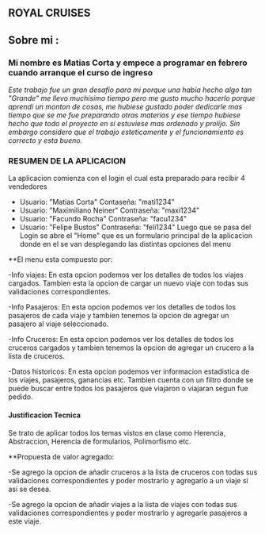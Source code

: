 ## **ROYAL CRUISES**

## Sobre mi :  

### Mi nombre es **Matias Corta** y empece a programar en febrero cuando arranque el curso de ingreso 
*Este trabajo fue un gran desafio para mi porque una habia hecho algo tan "Grande" me llevo muchisimo tiempo pero me gusto mucho hacerlo porque aprendi un monton de cosas, me hubiese gustado poder dedicarle mas tiempo que se me fue preparando otras materias y ese tiempo hubiese hecho que todo el proyecto en si estuviese mas ordenado y prolijo. Sin embargo considero que el trabajo esteticamente y el funcionamiento es correcto y esta bueno.*

### RESUMEN DE LA APLICACION 
  La aplicacion comienza con el login el cual esta preparado para recibir 4 vendedores
- Usuario: "Matias Corta"    Contaseña: "mati1234"
- Usuario: "Maximiliano Neiner"   Contraseña: "maxi1234"
- Usuario: "Facundo Rocha"    Contraseña: "facu1234"
- Usuario: "Felipe Bustos"  Contraseña: "feli1234"
Luego que se pasa del Login se abre el "Home" que es un formulario principal de la aplicacion donde en el se van desplegando las distintas opciones del menu

**El menu esta compuesto por:

-Info viajes: En esta opcion podemos ver los detalles de todos los viajes cargados. Tambien esta la opcion de cargar un nuevo viaje con todas sus validaciones correspondientes.

-Info Pasajeros: En esta opcion podemos ver los detalles de todos los pasajeros de cada viaje y tambien tenemos la opcion de agregar un pasajero al viaje seleccionado.

-Info Cruceros: En esta opcion podemos ver los detalles de todos los cruceros cargados y tambien tenemos la opcion de agregar un crucero a la lista de cruceros.

-Datos historicos: En esta opcion podemos ver informacion estadistica de los viajes, pasajeros, ganancias etc. Tambien cuenta con un filtro donde se puede buscar entre todos los pasajeros que viajaron o viajaran segun fue pedido.

#### Justificacion Tecnica
Se trato de aplicar todos los temas vistos en clase como Herencia, Abstraccion, Herencia de formularios, Polimorfismo etc.


**Propuesta de valor agregado:

-Se agrego la opcion de añadir cruceros a la lista de cruceros con todas sus validaciones correspondientes y poder mostrarlo y agregarlo a un viaje si asi se desea.

-Se agrego la opcion de añadir viajes a la lista de viajes con todas sus validaciones correspondientes y poder mostrarlo y agregarle pasajeros a este viaje.
 
